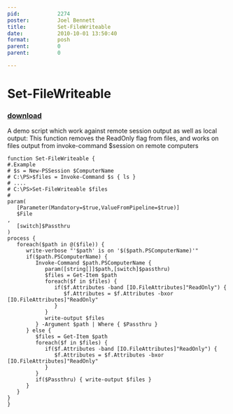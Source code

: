 ```yaml
---
pid:            2274
poster:         Joel Bennett
title:          Set-FileWriteable
date:           2010-10-01 13:50:40
format:         posh
parent:         0
parent:         0

---
```


# Set-FileWriteable

### [download](2274.ps1)

A demo script which work against remote session output as well as local output:
This function removes the ReadOnly flag from files, and works on files output from invoke-command $session on remote computers

```posh
function Set-FileWriteable {
#.Example
# $s = New-PSSession $ComputerName
# C:\PS>$files = Invoke-Command $s { ls }
# .... 
# C:\PS>Set-FileWriteable $files
#
param(
   [Parameter(Mandatory=$true,ValueFromPipeline=$true)]   
   $File
,
   [switch]$Passthru
)
process {
   foreach($path in @($file)) {
      write-verbose "'$path' is on '$($path.PSComputerName)'"
      if($path.PSComputerName) {
         Invoke-Command $path.PSComputerName {
            param([string[]]$path,[switch]$passthru)
            $files = Get-Item $path
            foreach($f in $files) {
               if($f.Attributes -band [IO.FileAttributes]"ReadOnly") {
                  $f.Attributes = $f.Attributes -bxor [IO.FileAttributes]"ReadOnly"
               }
            }
            write-output $files
         } -Argument $path | Where { $Passthru }
      } else {
         $files = Get-Item $path
         foreach($f in $files) {
            if($f.Attributes -band [IO.FileAttributes]"ReadOnly") {
               $f.Attributes = $f.Attributes -bxor [IO.FileAttributes]"ReadOnly"
            }
         }
         if($Passthru) { write-output $files }
      }
   }
}
}
```
